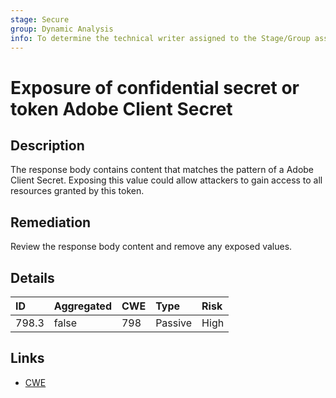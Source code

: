 ```yaml
---
stage: Secure
group: Dynamic Analysis
info: To determine the technical writer assigned to the Stage/Group associated with this page, see https://about.gitlab.com/handbook/engineering/ux/technical-writing/#assignments
---
```


# Exposure of confidential secret or token Adobe Client Secret

## Description

The response body contains content that matches the pattern of a Adobe Client Secret.
Exposing this value could allow attackers to gain access to all resources granted by this token.

## Remediation

Review the response body content and remove any exposed values.

## Details

| ID | Aggregated | CWE | Type | Risk |
|:---|:--------|:--------|:--------|:--------|
| 798.3 | false | 798 | Passive | High |

## Links

- [CWE](https://cwe.mitre.org/data/definitions/798.html)
